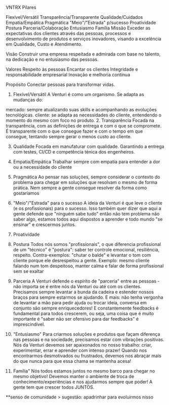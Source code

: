 VNTRX Pilares

Flexível/Versátil
Transparência/Transparente
Qualidade/Cuidados
Empatia/Empática
Pragmática
"Meio"/"Estrada" p/sucesso
Proatividade
Postura
Parceria/Colaboração
Entusiasmo
Família
Missão
Exceder as expectativas dos clientes através das pessoas, processos e desenvolvimento de produtos e serviços inovadores, visando a excelência em Qualidade, Custo e Atendimento.

Visão
Construir uma empresa respeitada e admirada com base no talento, na dedicação e no entusiasmo das pessoas.

Valores
Respeito às pessoas
Encantar os clientes
Integridade e responsabilidade empresarial
Inovação e melhoria contínua

Propósito
Conectar pessoas para transformar vidas.

1. Flexível/Versátil
A Venturi é como um organismo. Se adapta as mudanças do:

mercado: sempre atualizando suas skills e acompanhando as evoluções tecnológicas.
cliente: se adapta as necessidades do cliente, entendendo o momento do mesmo com foco no produto.
2. Transparência
Focada na transparência, com as definições de entrega e com o que se compromete. É transparente com o que consegue fazer e com o tempo em que consegue, tentando sempre gerar o menos custo ao cliente.

3. Qualidade
Focada em manufaturar com qualidade. Garantindo a entrega com testes, CI/CD e competência ténica dos engenheiros.

4. Empatia/Empática
Trabalhar sempre com empatia para entender a dor ou a necessidade do cliente

5. Pragmática
Ao pensar nas soluções, sempre considerar o contexto do problema para chegar em soluções que resolvam o mesmo de forma prática. Nem sempre a gente consegue resolver da forma como gostaríamos

6. "Meio"/"Estrada" para o sucesso
A ideia da Venturi é que leve o cliente (e os profissionais) para o sucesso. Isso também quer dizer que aqui a gente defende que "ninguém sabe tudo" então não tem problema não saber algo, estamos todos aqui dispostos a aprender e todo mundo "se ensinar" e crescermos juntos.

7. Proatividade
8. Postura
Todos nós somos "profissionais", o que diferencia profissional de um "técnico" é "postura": saber ter controle emocional, resiliência, respeito. Contra-exemplos: "chutar o balde" e levantar o tom com cliente porque ele desrespeitou a gente. Exemplo: mesmo cliente falando num tom despeitoso, manter calma e falar de forma profissional sem se exaltar

9. Parceria
A Venturi defende o espírito de "parceria" entre as pessoas - não importa se é entre nós da Venturi ou até com os clientes. Precisamos sempre levantar a bunda da cadeira e estender nossos braços para sempre estarmos se ajudando. E mais: não tenha vergonha de levantar a mão para pedir ajuda ou trocar ideia, conversa em conjunto são sempre enriquecedores!
E constantemente feedbacks é fundamental para todos crescerem, ou seja, uma coisa que é muito importante é "saber não ser ofensivo para dar feedbacks" é imprescindível.

10. "Entusiasmo"
Para criarmos soluções e produtos que façam diferença nas pessoas e na sociedade, precisamos estar com vibrações positivas. Nós da Venturi devemos ser apaixonados no nosso trabalho: criar, experimentar, errar e aprender com intenso prazer! Quando nos encontrarmos desmotivados ou frustrados, devemos nos abraçar mais do que nunca para que essa chama se mantenha acesa!

11. Família"
Nós todos estamos juntos no mesmo barco para chegar no mesmo objetivo! Devemos manter o ambiente de troca de conhecimento/experiências e nos ajudarmos sempre que poder! A gente tem que crescer todos JUNTOS.

**senso de comunidade > sugestão: apadrinhar para evoluirmos nisso